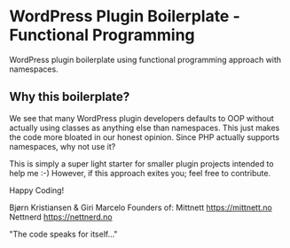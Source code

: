# WordPress Plugin Boilerplate - Functional Programming

WordPress plugin boilerplate using functional programming approach with namespaces.

## Why this boilerplate?
We see that many WordPress plugin developers defaults to OOP without actually using classes as anything else than namespaces. This just makes the code more bloated in our honest opinion. Since PHP actually supports namespaces, why not use it?

This is simply a super light starter for smaller plugin projects intended to help me :-) However, if this approach exites you; feel free to contribute.

Happy Coding!

Bjørn Kristiansen & Giri Marcelo Founders of:
Mittnett https://mittnett.no
Nettnerd https://nettnerd.no

"The code speaks for itself..."
